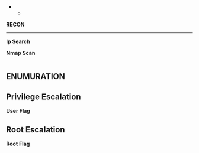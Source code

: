 *  *

**RECON**

---
**Ip Search**  

**Nmap Scan**  
<pre></pre>  






**ENUMURATION**
---


**Privilege Escalation**
---
  
**User Flag**      
  

**Root Escalation**
---  
**Root Flag**  
 


